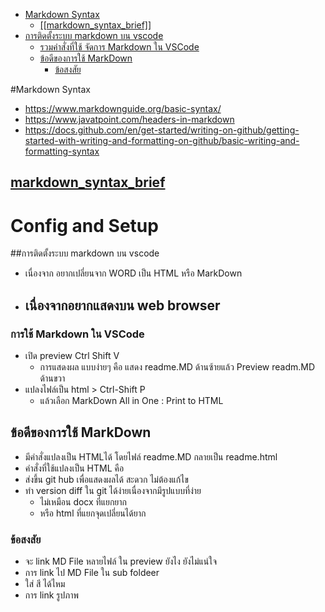 

<!-- @import "[TOC]" {cmd="toc" depthFrom=1 depthTo=6 orderedList=false} -->

<!-- code_chunk_output -->

- [Markdown Syntax](#markdown-syntax)
  - [[[markdown_syntax_brief]]](#markdown_syntax_brief)
- [การติดตั้งระบบ markdown บน vscode](#การติดตั้งระบบ-markdown-บน-vscode)
    - [รวมคำสั่งที่ใช้ จัดการ Markdown ใน VSCode](#รวมคําสั่งที่ใช้-จัดการ-markdown-ใน-vscode)
  - [ข้อดีของการใช้ MarkDown](#ข้อดีของการใช้-markdown)
    - [ข้อสงสัย](#ข้อสงสัย)

<!-- /code_chunk_output -->
#Markdown Syntax 
 - https://www.markdownguide.org/basic-syntax/
 - https://www.javatpoint.com/headers-in-markdown
 - https://docs.github.com/en/get-started/writing-on-github/getting-started-with-writing-and-formatting-on-github/basic-writing-and-formatting-syntax

## [markdown_syntax_brief](markdown_syntax_brief.md)
 
# Config and Setup 
##การติดตั้งระบบ markdown บน vscode
- เนื่องจาก อยากเปลี่ยนจาก WORD เป็น HTML หรือ MarkDown
- เนื่องจากอยากแสดงบน web browser 
  - 
### การใช้ Markdown ใน VSCode 
- เปิด preview Ctrl Shift V
  - การแสดงผล แบบง่ายๆ คือ แสดง readme.MD ด้านซ้ายแล้ว Preview readm.MD ด้านขวา 
- แปลงไฟล์เป็น html > Ctrl-Shift P 
  - แล้วเลือก MarkDown All in One : Print to HTML 

## ข้อดีของการใช้ MarkDown
  - มีคำสั่งแปลงเป็น HTMLได้ โดยไฟล์  readme.MD กลายเป็น readme.html 
  - คำสั่งที่ใช้แปลงเป็น HTML คือ  
- ส่งขึ้น git hub เพื่อแสดงผลได้ สะดวก ไม่ต้องแก้ไข
- ทำ version diff ใน git ได้ง่ายเนื่องจากมีรูปแบบที่ง่าย 
  - ไม่เหมือน docx ที่แยกยาก  
  - หรือ html ที่แยกจุดเปลี่ยนได้ยาก

### ข้อสงสัย
- จะ link MD File หลายไฟล์ ใน preview ยังไง ยังไม่แน่ใจ 
- การ link ไป MD File ใน sub foldeer
- ใส่ สี ได้ไหม 
- การ link รูปภาพ




